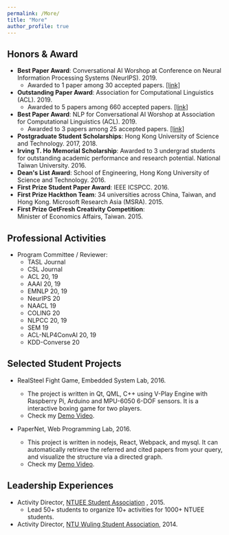 ```yaml
---
permalink: /More/
title: "More"
author_profile: true
---
```


## Honors & Award
* **Best Paper Award**:
Conversational AI Worshop at Conference on Neural Information Processing Systems (NeurIPS). 2019.
	* Awarded to 1 paper among 30 accepted papers. [[link]](http://alborz-geramifard.com/workshops/neurips19-Conversational-AI/Main.html)
* **Outstanding Paper Award**:
Association for Computational Linguistics (ACL). 2019.
	* Awarded to 5 papers among 660 accepted papers. [[link]](http://www.acl2019.org/EN/winners-of-acl-2019-best-paper-awards.xhtml)
* **Best Paper Award**:
NLP for Conversational AI Worshop at Association for Computational Linguistics (ACL). 2019.
	* Awarded to 3 papers among 25 accepted papers. [[link]](https://sites.google.com/view/nlp4convai/accepted-papers?authuser=0)
* **Postgraduate Student Scholarships**:
Hong Kong University of Science and Technology. 2017, 2018.
* **Irving T. Ho Memorial Scholarship**: 
Awarded to 3 undergrad students for outstanding academic performance and research potential. 
National Taiwan University. 2016.
* **Dean's List Award**: 
School of Engineering, Hong Kong University of Science and Technology. 2016.
* **First Prize Student Paper Award**: 
IEEE ICSPCC. 2016.
* **First Prize Hackthon Team**: 
34 universities across China, Taiwan, and Hong Kong. Microsoft Research Asia (MSRA). 2015.
* **First Prize GetFresh Creativity Competition**:  
Minister of Economics Affairs, Taiwan. 2015.

## Professional Activities
* Program Committee / Reviewer: 
	* TASL Journal
	* CSL Journal
	* ACL 20, 19
	* AAAI 20, 19
	* EMNLP 20, 19
	* NeurIPS 20
	* NAACL 19 
	* COLING 20
	* NLPCC 20, 19
	* SEM 19 
	* ACL-NLP4ConvAI 20, 19 
	* KDD-Converse 20

<!--## Work Experiences 
* Research Intern, Salesforce Research (MetaMind), California USA, Fall 2018.
* Teaching Assistant, Building Interactive Intelligent Systems, Hong Kong, Spring 2018, 2019.
* R&D Intern, Raydium Semiconductor Corporation, Taiwan, Summer 2015.-->

## Selected Student Projects
* RealSteel Fight Game, Embedded System Lab, 2016. 
    * The project is written in Qt, QML, C++ using V-Play Engine with Raspberry Pi, Arduino and MPU-6050 6-DOF sensors. It is a interactive boxing game for two players.
    * Check my [Demo Video](https://www.youtube.com/watch?v=jziXI6g9NkU&feature=youtu.be).

* PaperNet, Web Programming Lab, 2016. 
    * This project is written in nodejs, React, Webpack, and mysql. It can automatically retrieve the referred and cited papers from your query, and visualize the structure via a directed graph.
    * Check my [Demo Video](https://www.youtube.com/watch?v=Q-Kp7wJ6xl8&t=33s).

## Leadership Experiences
* Activity Director, [NTUEE Student Association](https://www.facebook.com/ntuee.org/) , 2015.
    * Lead 50+ students to organize 10+ activities for 1000+ NTUEE students.
* Activity Director, [NTU Wuling Student Association](https://www.facebook.com/ntuwuling/), 2014. 


<!-- ## Others
Reviewer: CSL -->

